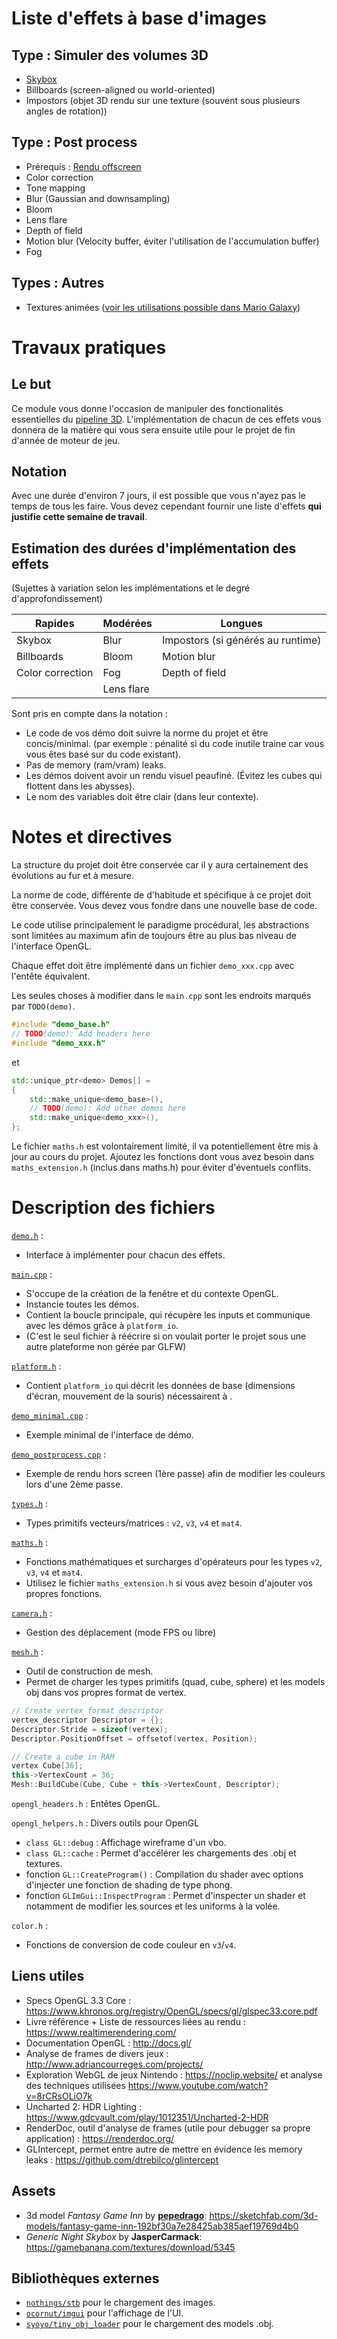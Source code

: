 
# Liste d'effets à base d'images

## Type : Simuler des volumes 3D
- [Skybox](cards/skybox.md)
- Billboards (screen-aligned ou world-oriented)
- Impostors (objet 3D rendu sur une texture (souvent sous plusieurs angles de rotation))

## Type : Post process
- Prérequis : [Rendu offscreen](cards/postprocessing.md)
- Color correction
- Tone mapping
- Blur (Gaussian and downsampling)
- Bloom
- Lens flare
- Depth of field
- Motion blur (Velocity buffer, éviter l'utilisation de l'accumulation buffer)
- Fog

## Types : Autres
- Textures animées ([voir les utilisations possible dans Mario Galaxy](https://www.youtube.com/watch?v=8rCRsOLiO7k))

# Travaux pratiques

## Le but

Ce module vous donne l'occasion de manipuler des fonctionalités essentielles du [pipeline 3D](https://en.wikipedia.org/wiki/Graphics_pipeline). L'implémentation de chacun de ces effets vous donnera de la matière qui vous sera ensuite utile pour le projet de fin d'année de moteur de jeu.

## Notation

Avec une durée d'environ 7 jours, il est possible que vous n'ayez pas le temps de tous les faire. Vous devez cependant fournir une liste d'effets **____**qui justifie cette semaine de travail**____**.

## Estimation des durées d'implémentation des effets
(Sujettes à variation selon les implémentations et le degré d'approfondissement)

| Rapides            | Modérées          | Longues                           |
|--------------------|-------------------|-----------------------------------|
| Skybox             | Blur              | Impostors (si générés au runtime) |
| Billboards         | Bloom             | Motion blur                       |
| Color correction   | Fog               | Depth of field                    |
|                    | Lens flare        |                                   |

Sont pris en compte dans la notation :
- Le code de vos démo doit suivre la norme du projet et être concis/minimal. (par exemple : pénalité si du code inutile traine car vous vous êtes basé sur du code existant).
- Pas de memory (ram/vram) leaks.
- Les démos doivent avoir un rendu visuel peaufiné. (Évitez les cubes qui flottent dans les abysses).
- Le nom des variables doit être clair (dans leur contexte).

# Notes et directives

La structure du projet doit être conservée car il y aura certainement des évolutions au fur et à mesure.

La norme de code, différente de d'habitude et spécifique à ce projet doit être conservée. Vous devez vous fondre dans une nouvelle base de code.

Le code utilise principalement le paradigme procédural, les abstractions sont limitées au maximum afin de toujours être au plus bas niveau de l'interface OpenGL. 

Chaque effet doit être implémenté dans un fichier `demo_xxx.cpp` avec l'entête équivalent.

Les seules choses à modifier dans le `main.cpp` sont les endroits marqués par `TODO(demo)`.

```c++
#include "demo_base.h"
// TODO(demo): Add headers here
#include "demo_xxx.h"
```
et
```c++
std::unique_ptr<demo> Demos[] = 
{
    std::make_unique<demo_base>(),
    // TODO(demo): Add other demos here
    std::make_unique<demo_xxx>(),
};
```

Le fichier `maths.h` est volontairement limité, il va potentiellement être mis à jour au cours du projet. Ajoutez les fonctions dont vous avez besoin dans `maths_extension.h` (inclus dans maths.h) pour éviter d'éventuels conflits.

# Description des fichiers

[```demo.h```](src/demo.h) :
- Interface à implémenter pour chacun des effets.

[```main.cpp```](src/main.cpp) : 
- S'occupe de la création de la fenêtre et du contexte OpenGL.
- Instancie toutes les démos.
- Contient la boucle principale, qui récupère les inputs et communique avec les démos grâce à ```platform_io```.
- (C'est le seul fichier à réécrire  si on voulait porter le projet sous une autre plateforme non gérée par GLFW)

[```platform.h```](src/platform.h) :
- Contient ```platform_io``` qui décrit les données de base (dimensions d'écran, mouvement de la souris) nécessairent à .

[```demo_minimal.cpp```](src/demo_minimal.cpp) :
- Exemple minimal de l'interface de démo.

[```demo_postprocess.cpp```](src/demo_minimal.cpp) :
- Exemple de rendu hors screen (1ère passe) afin de modifier les couleurs lors d'une 2ème passe.

[```types.h```](src/types.h) :
- Types primitifs vecteurs/matrices : ```v2```, ```v3```, ```v4``` et ```mat4```.

[```maths.h```](src/maths.h) :
- Fonctions mathématiques et surcharges d'opérateurs pour les types ```v2```, ```v3```, ```v4``` et ```mat4```.
- Utilisez le fichier ```maths_extension.h``` si vous avez besoin d'ajouter vos propres fonctions.

[```camera.h```](src/camera.h) :
- Gestion des déplacement (mode FPS ou libre)

[```mesh.h```](src/mesh.h) :
- Outil de construction de mesh.
- Permet de charger les types primitifs (quad, cube, sphere) et les models obj dans vos propres format de vertex.


``` c++
// Create vertex format descriptor
vertex_descriptor Descriptor = {};
Descriptor.Stride = sizeof(vertex);
Descriptor.PositionOffset = offsetof(vertex, Position);

// Create a cube in RAM
vertex Cube[36];
this->VertexCount = 36;
Mesh::BuildCube(Cube, Cube + this->VertexCount, Descriptor);
```

```opengl_headers.h``` : Entêtes OpenGL.

```opengl_helpers.h``` : Divers outils pour OpenGL
- ```class GL::debug``` : Affichage wireframe d'un vbo.
- ```class GL::cache``` : Permet d'accélérer les chargements des .obj et textures.
- fonction ```GL::CreateProgram()``` : Compilation du shader avec options d'injecter une fonction de shading de type phong.
- fonction ```GLImGui::InspectProgram``` : Permet d'inspecter un shader et notamment de modifier les sources et les uniforms à la volée.

```color.h``` :
- Fonctions de conversion de code couleur en ```v3```/```v4```.

## Liens utiles
- Specs OpenGL 3.3 Core : https://www.khronos.org/registry/OpenGL/specs/gl/glspec33.core.pdf
- Livre référence + Liste de ressources liées au rendu : https://www.realtimerendering.com/
- Documentation OpenGL : http://docs.gl/
- Analyse de frames de divers jeux : http://www.adriancourreges.com/projects/
- Exploration WebGL de jeux Nintendo : https://noclip.website/ et analyse des techniques utilisées https://www.youtube.com/watch?v=8rCRsOLiO7k
- Uncharted 2: HDR Lighting : https://www.gdcvault.com/play/1012351/Uncharted-2-HDR
- RenderDoc, outil d'analyse de frames (utile pour debugger sa propre application) : https://renderdoc.org/
- GLIntercept, permet entre autre de mettre en évidence les memory leaks : https://github.com/dtrebilco/glintercept 

## Assets
- 3d model *Fantasy Game Inn* by [**pepedrago**](https://sketchfab.com/pepedrago): https://sketchfab.com/3d-models/fantasy-game-inn-192bf30a7e28425ab385aef19769d4b0
- *Generic Night Skybox* by **JasperCarmack**: https://gamebanana.com/textures/download/5345

## Bibliothèques externes
- [```nothings/stb```]() pour le chargement des images.
- [```ocornut/imgui```](https://github.com/ocornut/imgui) pour l'affichage de l'UI.
- [```syoyo/tiny_obj_loader```](https://github.com/syoyo/tinyobjloader) pour le chargement des models .obj.
